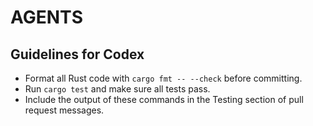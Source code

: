 # AGENTS

## Guidelines for Codex

- Format all Rust code with `cargo fmt -- --check` before committing.
- Run `cargo test` and make sure all tests pass.
- Include the output of these commands in the Testing section of pull request messages.

